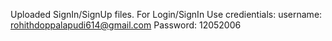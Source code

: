 Uploaded SignIn/SignUp files.
For Login/SignIn Use credientials: username: rohithdoppalapudi614@gmail.com
                                   Password: 12052006
